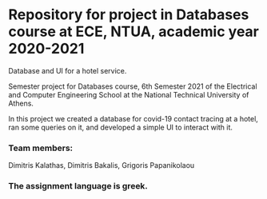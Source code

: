 # Repository for project in Databases course at ECE, NTUA, academic year 2020-2021

Database and UI for a hotel service.

Semester project for Databases course, 6th Semester 2021 of the Electrical and Computer Engineering School at the National Technical University of Athens.

In this project we created a database for covid-19 contact tracing at a hotel, ran some queries on it, and developed a simple UI to interact with it.

### Team members:

Dimitris Kalathas, Dimitris Bakalis, Grigoris Papanikolaou

### The assignment language is greek.
